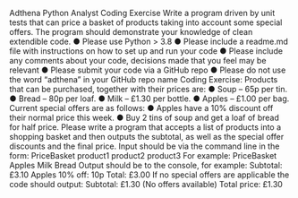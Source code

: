 Adthena Python Analyst Coding Exercise
Write a program driven by unit tests that can price a basket of products taking into account some special
offers. The program should demonstrate your knowledge of clean extendible code.
● Please use Python > 3.8
● Please include a readme.md file with instructions on how to set up and run your code
● Please include any comments about your code, decisions made that you feel may be relevant
● Please submit your code via a GitHub repo
● Please do not use the word “adthena” in your GitHub repo name
Coding Exercise:
Products that can be purchased, together with their prices are:
● Soup – 65p per tin.
● Bread – 80p per loaf.
● Milk – £1.30 per bottle.
● Apples – £1.00 per bag.
Current special offers are as follows:
● Apples have a 10% discount off their normal price this week.
● Buy 2 tins of soup and get a loaf of bread for half price.
Please write a program that accepts a list of products into a shopping basket and then outputs the
subtotal, as well as the special offer discounts and the final price.
Input should be via the command line in the form: PriceBasket product1 product2 product3
For example: PriceBasket Apples Milk Bread
Output should be to the console, for example:
Subtotal: £3.10
Apples 10% off: 10p
Total: £3.00
If no special offers are applicable the code should output:
Subtotal: £1.30 (No offers available)
Total price: £1.30
